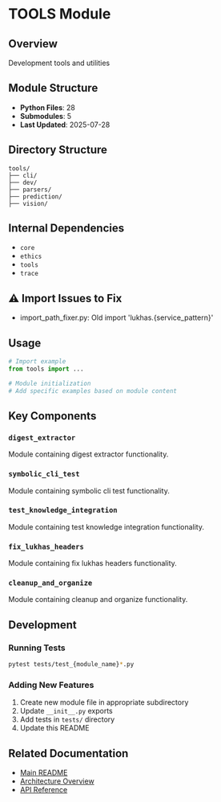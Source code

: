 # TOOLS Module

## Overview
Development tools and utilities

## Module Structure
- **Python Files**: 28
- **Submodules**: 5
- **Last Updated**: 2025-07-28

## Directory Structure
```
tools/
├── cli/
├── dev/
├── parsers/
├── prediction/
├── vision/
```

## Internal Dependencies
- `core`
- `ethics`
- `tools`
- `trace`

## ⚠️ Import Issues to Fix
- import_path_fixer.py: Old import 'lukhas.{service_pattern}'

## Usage

```python
# Import example
from tools import ...

# Module initialization
# Add specific examples based on module content
```

## Key Components

### `digest_extractor`
Module containing digest extractor functionality.

### `symbolic_cli_test`
Module containing symbolic cli test functionality.

### `test_knowledge_integration`
Module containing test knowledge integration functionality.

### `fix_lukhas_headers`
Module containing fix lukhas headers functionality.

### `cleanup_and_organize`
Module containing cleanup and organize functionality.

## Development

### Running Tests
```bash
pytest tests/test_{module_name}*.py
```

### Adding New Features
1. Create new module file in appropriate subdirectory
2. Update `__init__.py` exports
3. Add tests in `tests/` directory
4. Update this README

## Related Documentation
- [Main README](../README.md)
- [Architecture Overview](../docs/architecture.md)
- [API Reference](../docs/api_reference.md)
